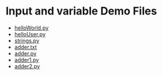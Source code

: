 
<body>
  <h1>Input and variable Demo Files</h1>
  <ul>
    <li><a href = "helloWorld.py">helloWorld.py</a></li>
    <li><a href = "helloUser.py">helloUser.py</a></li>
    <li><a href = "strings.py">strings.py</a></li>
    <li><a href = "adder.txt">adder.txt</a></li>
    <li><a href = "adder.py">adder.py</a></li>
    <li><a href = "adder1.py">adder1.py</a></li>
    <li><a href = "adder2.py">adder2.py</a></li>

  </ul>
